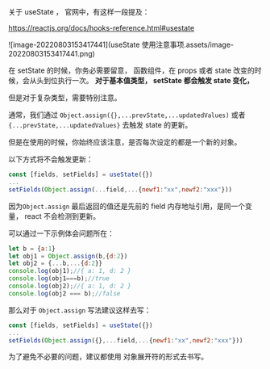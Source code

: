 关于 useState ， 官网中，有这样一段提及：

https://reactjs.org/docs/hooks-reference.html#usestate

![image-20220803153417441](useState 使用注意事项.assets/image-20220803153417441.png)



在 setState 的时候，你务必需要留意， 函数组件，在 props 或者 state 改变的时候，会从头到位执行一次。 **对于基本值类型， setState 都会触发 state 变化，**

但是对于复杂类型，需要特别注意。 

通常，我们通过 `Object.assign({},...prevState,...updatedValues)` 或者  `{...prevState,...updatedValues}` 去触发 state 的更新。

但是在使用的时候，你始终应该注意，是否每次设定的都是一个新的对象。

以下方式将不会触发更新：

```js
const [fields, setFields] = useState({})
...
setFields(Object.assign(...field,...{newf1:"xx",newf2:"xxx"}))
```

因为`Object.assign` 最后返回的值还是先前的 field 内存地址引用，是同一个变量， react 不会检测到更新。

可以通过一下示例体会问题所在：

```js
let b = {a:1}
let obj1 = Object.assign(b,{d:2})
let obj2 = {...b,...{d:2}}
console.log(obj1);//{ a: 1, d: 2 }
console.log(obj1===b);//true
console.log(obj2);//{ a: 1, d: 2 }
console.log(obj2 === b);//false
```

那么对于 `Object.assign` 写法建议这样去写：

```js
const [fields, setFields] = useState({})
...
setFields(Object.assign({},...field,...{newf1:"xx",newf2:"xxx"}))
```



为了避免不必要的问题，建议都使用 对象展开符的形式去书写。